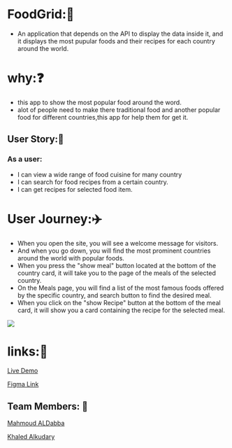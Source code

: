 # FoodGrid::meat_on_bone: 
* An application that depends on the API to display the data inside it, and it displays the most pupular foods and their recipes for each country around the world.

# why::question: 

* this app to show the most popular food around the word.
* alot of people need to make there traditional food and another popular food for different countries,this app for help them for get it.


## User Story::memo: 
###  As a user:

* I can view a wide range of food cuisine for many country 
* I can search for food recipes from a certain country.
* I can get recipes for selected food item.

# User Journey::airplane:

* When you open the site, you will see a welcome message for visitors.
* And when you go down, you will find the most prominent countries around the world with popular foods.
* When you press the "show meal" button located at the bottom of the country card, it will take you to the page of the meals of the selected country.
* On the Meals page, you will find a list of the most famous foods offered by the specific country, and search button to find the desired meal.
* When you click on the "show Recipe" button at the bottom of the meal card, it will show you a card containing the recipe for the selected meal.

![](https://i.imgur.com/lM8qf7A.jpg)

# links::link:

 [Live Demo](https://gsg-g11.github.io/FoodGrid-Mahmoud-Khaled/)

[Figma Link](https://www.figma.com/file/GZcrSziRXiCsikzuNISqc9/Untitled?node-id=0%3A1)

## Team Members: 👥

 [Mahmoud ALDabba](https://github.com/MahmoudJD95)

[Khaled Alkudary](https://github.com/K6a1ed)

